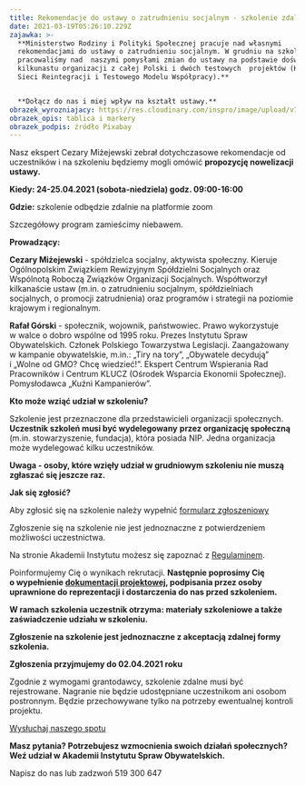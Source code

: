 ```yaml
---
title: Rekomendacje do ustawy o zatrudnieniu socjalnym - szkolenie zdalne
date: 2021-03-19T05:26:10.229Z
zajawka: >-
  **Ministerstwo Rodziny i Polityki Społecznej pracuje nad własnymi
  rekomendacjami do ustawy o zatrudnieniu socjalnym. W grudniu na szkoleniu
  pracowaliśmy nad  naszymi pomysłami zmian do ustawy na podstawie doświadczeń
  kilkunastu organizacji z całej Polski i dwóch testowych  projektów (Kra­jowej
  Sieci Rein­te­gracji i Testowego Modelu Współpracy).**


  **Dołącz do nas i miej wpływ na kształt ustawy.**
obrazek_wyrozniajacy: https://res.cloudinary.com/inspro/image/upload/v1616131487/aiso/Zdj%C4%99cia%20szkolenia/grafiki%20pionowe%20i%20poziome/workshop-768_513.jpg
obrazek_opis: tablica i markery
obrazek_podpis: źródło Pixabay
---
```

Nasz ekspert Cezary Miżejewski zebrał dotychczasowe rekomendacje od uczestników i na szkoleniu będziemy mogli omówić **propozycję nowelizacji ustawy.**

**Kiedy: 24-25.04.2021 (sobota-niedziela) godz. 09:00-16:00**

**Gdzie:** szkolenie odbędzie zdalnie na platformie zoom

Szczegółowy program zamieścimy niebawem.

**Prowadzący:**

**Cezary Miżejewski** - spółdzielca socjalny, aktywista społeczny. Kieruje Ogólnopolskim Związkiem Rewizyjnym Spółdzielni Socjalnych oraz Wspólnotą Roboczą Związków Organizacji Socjalnych. Współtworzył kilkanaście ustaw (m.in. o zatrudnieniu socjalnym, spółdzielniach socjalnych, o promocji zatrudnienia) oraz programów i strategii na poziomie krajowym i regionalnym.

**Rafał Górski** - społecznik, wojownik, państwowiec. Prawo wykorzystuje w walce o dobro wspólne od 1995 roku. Prezes Instytutu Spraw Obywatelskich. Członek Polskiego Towarzystwa Legislacji. Zaangażowany w kampanie obywatelskie, m.in.: „Tiry na tory”, „Obywatele decydują” i „Wolne od GMO? Chcę wiedzieć!”. Ekspert Centrum Wspierania Rad Pracowników i Centrum KLUCZ (Ośrodek Wsparcia Ekonomii Społecznej). Pomysłodawca „Kuźni Kampanierów”.

**Kto może wziąć udział w szkoleniu?**

Szkolenie jest przeznaczone dla przedstawicieli organizacji społecznych. **Uczestnik szkoleń musi być wydelegowany** **przez organizację społeczną** (m.in. stowarzyszenie, fundacja), która posiada NIP. Jedna organizacja może wydelegować kilku uczestników.

**Uwaga - osoby, które wzięły udział w grudniowym szkoleniu nie muszą zgłaszać się jeszcze raz.**

**Jak się zgłosić?**

Aby zgłosić się na szkolenie należy wypełnić [formularz zgłoszeniowy](https://forms.gle/QDVnGAVcfetC9gTW8)

Zgłoszenie się na szkolenie nie jest jednoznaczne z potwierdzeniem możliwości uczestnictwa.

Na stronie Akademii Instytutu możesz się zapoznać z [Regulaminem](https://res.cloudinary.com/inspro/raw/upload/v1601120217/aiso/regulamin_z_zalacznikami.zip).

Poinformujemy Cię o wynikach rekrutacji. **Następnie poprosimy Cię o wypełnienie [dokumentacji projektowej](https://res.cloudinary.com/inspro/raw/upload/v1595492482/aiso/dokumenty_przystapienia_do_projektu.zip), podpisania przez osoby uprawnione do reprezentacji i dostarczenia do nas przed szkoleniem.**

**W ramach szkolenia uczestnik otrzyma: materiały szkoleniowe a także zaświadczenie udziału w szkoleniu.**

**Zgłoszenie na szkolenie jest jednoznaczne z akceptacją zdalnej formy szkolenia.**

**Zgłoszenia przyjmujemy do 02.04.2021 roku**

Zgodnie z wymogami grantodawcy, szkolenie zdalne musi być rejestrowane. Nagranie nie będzie udostępniane uczestnikom ani osobom postronnym. Będzie przechowywane tylko na potrzeby ewentualnej kontroli projektu.

[Wysłuchaj naszego spotu](https://instytutsprawobywatelskich.pl/wp-content/uploads/2021/02/spot-aiso.mp3)

**Masz pytania? Potrzebujesz wzmocnienia swoich działań społecznych? Weź udział w Akademii Instytutu Spraw Obywatelskich.**

Napisz do nas [](mailto:akademia@instytut.lodz.pl) lub zadzwoń 519 300 647